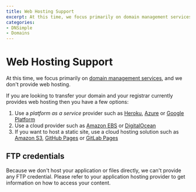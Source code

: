 ```yaml
---
title: Web Hosting Support
excerpt: At this time, we focus primarily on domain management services and we don't provide web hosting. 
categories:
- DNSimple
- Domains
---
```


# Web Hosting Support

At this time, we focus primarily on [domain management services](/articles/dnsimple-services), and we don't provide web hosting.

If you are looking to transfer your domain and your registrar currently provides web hosting then you have a few options:

1. Use a _platform as a service_ provider such as [Heroku](https://heroku.com/), [Azure](https://azure.microsoft.com/en-us/) or [Google Platform](https://cloud.google.com/)
1. Use a cloud provider such as [Amazon EBS](https://aws.amazon.com/ebs/) or [DigitalOcean](https://www.digitalocean.com/)
1. If you want to host a static site, use a cloud hosting solution such as [Amazon S3](https://aws.amazon.com/s3/), [GitHub Pages](https://pages.github.com/) or [GitLab Pages](https://pages.gitlab.io/)

## FTP credentials

Because we don't host your application or files directly, we can't provide any FTP credential. Please refer to your application hosting provider to get information on how to access your content.
